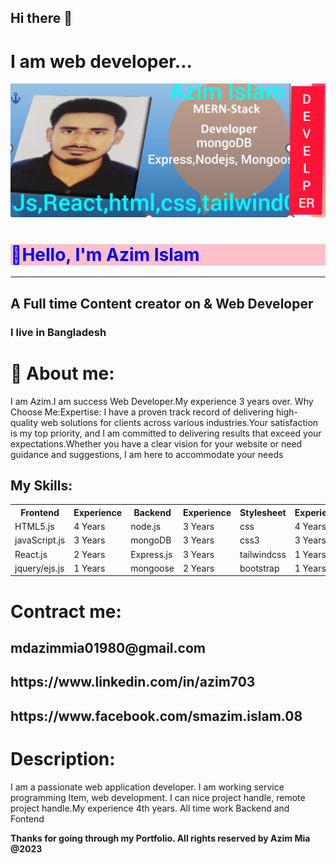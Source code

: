 <h2>Hi there 👋</h2>  
<h1>I am web developer...</h1>
<img src="./profile.jpg" alt="photos"/>
<h1 style="color:blue; background:pink;"> 👋Hello, I'm Azim Islam </h1> 
 <hr/>    
 <h2>A Full time Content creator on & Web Developer</h2>
 <h3>I live in Bangladesh</h3>  
 <h1>👮 About me:</h1>   
 <p>I am Azim.I am success  Web Developer.My experience 3 years over. Why Choose Me:Expertise: I have a proven track record of delivering high-quality web solutions for clients across various industries.Your satisfaction is my top priority, and I am committed to delivering results that exceed your expectations.Whether you have a clear vision for your website or need guidance and suggestions, I am here to accommodate your needs</p>  
<h2 > My Skills:</h2>   
<table style="width:100%">
  <tr>
    <th>Frontend</th>
   <th>Experience</th>
    <th>Backend</th>
    <th>Experience</th>
   <th>Stylesheet</th>
   <th>Experience</th>
  </tr>
 <tr>
    <td>HTML5.js</td>
  <td>4 Years</td>
  <td>node.js</td>
  <td>3 Years</td>
    <td>css</td>
    <td>4 Years</td>
  </tr>
 <tr>
  <td>javaScript.js</td>
  <td>3 Years</td>
  <td>mongoDB</td>
  <td>3 Years</td>
    <td>css3</td>
    <td>3 Years</td>
  </tr>
 <tr>
  <td>React.js</td>
  <td>2 Years</td>
  <td>Express.js</td>
  <td>3 Years</td>
    <td>tailwindcss</td>
    <td>1 Years</td>
  </tr>
 <tr>
  <td>jquery/ejs.js</td>
  <td>1 Years</td>
  <td>mongoose</td>
  <td>2 Years</td>
    <td>bootstrap</td>
    <td>1 Years</td>
  </tr>
</table>
<h1>Contract me:</h1>  
 <h2>mdazimmia01980@gmail.com</h2>     
<h2>https://www.linkedin.com/in/azim703</h2>  
<h2>https://www.facebook.com/smazim.islam.08</h2>
<h1>Description:</h1>  
<p>I am a passionate web application developer. I am working service programming  Item, web development. I can nice project handle, remote project handle.My experience 4th years. All time work Backend and Fontend</p>
<b>Thanks for going through my Portfolio. All rights reserved by Azim Mia @2023</b>

